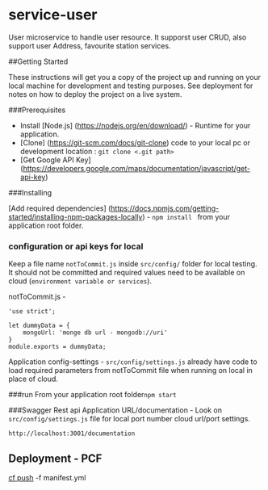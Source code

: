 # service-user
User microservice to handle user resource. It supporst user CRUD, also support user Address, favourite station services. 

##Getting Started

These instructions will get you a copy of the project up and running on your local machine for development and testing purposes. 
See deployment for notes on how to deploy the project on a live system.

###Prerequisites
* Install [Node.js] (https://nodejs.org/en/download/) - Runtime for your application.
* [Clone] (https://git-scm.com/docs/git-clone) code to your local pc or development location : `git clone <.git path>` 
* [Get Google API Key] (https://developers.google.com/maps/documentation/javascript/get-api-key)

###Installing

[Add required dependencies] (https://docs.npmjs.com/getting-started/installing-npm-packages-locally) - `npm install ` from your application root folder.

### configuration or api keys for local 
Keep a file name `notToCommit.js` inside `src/config/` folder for local testing. It should not be committed and required values need to be available on cloud (`environment variable or services`). 

notToCommit.js - 
```
'use strict';

let dummyData = {
    mongoUrl: 'monge db url - mongodb://uri'
}
module.exports = dummyData;

```
Application config-settings -   `src/config/settings.js` already have code to load required parameters from notToCommit file when running on local in place of cloud. 

###run
From your application root folder`npm start`


###Swagger Rest api
Application URL/documentation - Look on `src/config/settings.js` file for local port number cloud url/port settings. 

`http://localhost:3001/documentation`

## Deployment - PCF 
[cf push](https://docs.cloudfoundry.org/devguide/deploy-apps/deploy-app.html) -f manifest.yml   